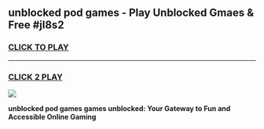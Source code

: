 
## unblocked pod games - Play Unblocked Gmaes & Free #jl8s2
<h3>
<a href="https://news.freeplayer.one?title=unblocked_pod_games&ref=24F">CLICK TO PLAY</a></h3>
<hr>

<h3>
<a href="https://news.freeplayer.one?title=unblocked_pod_games&ref=24F">CLICK 2 PLAY</a>
  
</h3>

<a href="https://news.freeplayer.one?title=unblocked_pod_games&ref=24F/"><img src="https://clearcache.store/games.png"></a>


**unblocked pod games games unblocked: Your Gateway to Fun and Accessible Online Gaming**
